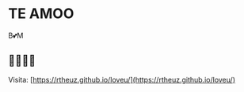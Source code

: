 # TE AMOO
B💕M

## 💝💖💗💓

Visita: [https://rtheuz.github.io/loveu/](https://rtheuz.github.io/loveu/)


